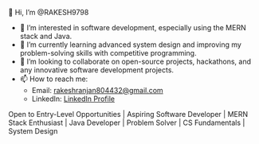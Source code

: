 👋 Hi, I’m @RAKESH9798
- 👀 I’m interested in software development, especially using the MERN stack and Java.
- 🌱 I’m currently learning advanced system design and improving my problem-solving skills with competitive programming.
- 💞️ I’m looking to collaborate on open-source projects, hackathons, and any innovative software development projects.
- 📫 How to reach me: 
  - Email: rakeshranjan804432@gmail.com
  - LinkedIn: [LinkedIn Profile](https://www.linkedin.com/in/rakesh9798/)

<!---
RAKESH9798/RAKESH9798 is a ✨ special ✨ repository because its `README.md` (this file) appears on your GitHub profile.
You can click the Preview link to take a look at your changes.
--->

Open to Entry-Level Opportunities | Aspiring Software Developer | MERN Stack Enthusiast | Java Developer | Problem Solver | CS Fundamentals | System Design
